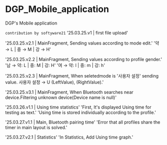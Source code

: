 # DGP_Mobile_application
DGP's Mobile application

`contribution by softyware21`
'25.03.25.v1 | first file upload'

'25.03.25.v2.1 | MainFragment, Sending values according to mode edit.'
'약 → L | 중 → M | 강 → H'

'25.03.25.v2.2 | MainFragment, Sending values according to profile gender.'
'남 → 약: L | 중: M | 강: H'
'여 → 약: l | 중: m | 강: h'

'25.03.25.v2.3 | MainFragment, When seletedmode is '사용자 설정' sending value.
사용자 설정 → U (LeftValue), (RightValue).'

'25.03.25.v3.1 | MainFragment, When Bluetooth searches near device.Filtering unknown device(Device name is null)'

'25.03.26.v1.1 | Using time statistics'
'First, It's displayed Using time for testing as text.'
'Using time is stored individually according to the profile.'

'25.03.27.v1.1 | Main, Bluetooth pairing time'
'Error that all profiles share the timer in main layout is solved.'

'25.03.27.v2.1 | Statistics'
'In Statistics, Add Using time graph.'